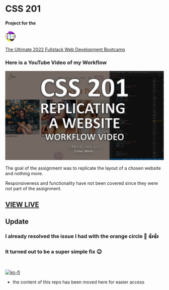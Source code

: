 # CSS 201

#### Project for the 

[![image](/images/kalob-ultimate-fullstack-logo.png)](link_to_redirect)

[The Ultimate 2022 Fullstack Web Development Bootcamp](https://www.udemy.com/course/the-ultimate-fullstack-web-development-bootcamp/)


### Here is a YouTube Video of my Workflow

[![image](/images/youtube-thumbnail.jpg)](https://www.youtube.com/watch?v=mPhNIew8c50)


The goal of the assignment was to replicate the layout of a chosen website and nothing more.

Responsiveness and functionality have not been covered since they were not part of the assignment.

## [VIEW LIVE](https://github.com/monacodelisa-yt/CSS-201)

## Update 

 ### I already resolved the issue I had with the orange circle 🙂 👍👍 
 ### It turned out to be a super simple fix 😉 
<br>

[![ko-fi](https://ko-fi.com/img/githubbutton_sm.svg)](https://ko-fi.com/N4N86M8BO)


- the content of this repo has been moved here for easier access